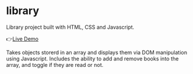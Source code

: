 # library
Library project built with HTML, CSS and Javascript.

:point_right:[Live Demo](https://superjim.github.io/library/)

Takes objects storerd in an array and displays them via DOM manipulation using Javascript.
Includes the ability to add and remove books into the array, and toggle if they are read or not.
